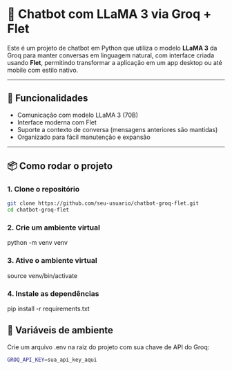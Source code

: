 # 🤖 Chatbot com LLaMA 3 via Groq + Flet

Este é um projeto de chatbot em Python que utiliza o modelo **LLaMA 3** da Groq para manter conversas em linguagem natural, com interface criada usando **Flet**, permitindo transformar a aplicação em um app desktop ou até mobile com estilo nativo.

---

## 🚀 Funcionalidades

- Comunicação com modelo LLaMA 3 (70B)
- Interface moderna com Flet
- Suporte a contexto de conversa (mensagens anteriores são mantidas)
- Organizado para fácil manutenção e expansão

---

## 📦 Como rodar o projeto

### 1. Clone o repositório

```bash
git clone https://github.com/seu-usuario/chatbot-groq-flet.git
cd chatbot-groq-flet
```

### 2. Crie um ambiente virtual

python -m venv venv

### 3. Ative o ambiente virtual

source venv/bin/activate

### 4. Instale as dependências

pip install -r requirements.txt

## 🔑 Variáveis de ambiente

Crie um arquivo .env na raiz do projeto com sua chave de API do Groq:

```bash
GROQ_API_KEY=sua_api_key_aqui
```
